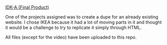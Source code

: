 <a href="https://idk-a.netlify.app/">IDK-A (Final Product)</a>

One of the projects assigned was to create a dupe for an already existing website. 
I chose IKEA because it had a lot of moving parts in it and thought it would be a challenge to try to replicate it simply through HTML.

All files (except for the video) have been uploaded to this repo.
